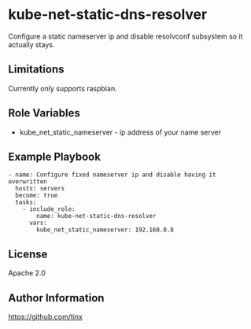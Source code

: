 kube-net-static-dns-resolver
============================

Configure a static nameserver ip and disable resolvconf subsystem so it actually stays.

Limitations
-----------

Currently only supports raspbian.

Role Variables
--------------

* kube_net_static_nameserver - ip address of your name server 

Example Playbook
----------------

    - name: Configure fixed nameserver ip and disable having it overwritten
      hosts: servers
      become: true
      tasks:
        - include_role:
            name: kube-net-static-dns-resolver
          vars:
            kube_net_static_nameserver: 192.168.0.8 

License
-------

Apache 2.0

Author Information
------------------

https://github.com/tinx

